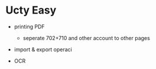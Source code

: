 # Ucty Easy

- printing PDF 
    - seperate 702+710 and other account to other pages

- import & export operaci
- OCR
